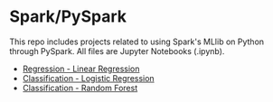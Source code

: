 # Spark/PySpark
This repo includes projects related to using Spark's MLlib on Python through PySpark. All files are Jupyter Notebooks (.ipynb).
* [Regression - Linear Regression](https://github.com/richardkang96/Spark-PySpark/blob/main/Linear_Regression_Consulting_Project.ipynb)
* [Classification - Logistic Regression](https://github.com/richardkang96/Spark-PySpark/blob/main/Logistic_Regression_Consulting_Project.ipynb)
* [Classification - Random Forest](https://github.com/richardkang96/Spark-PySpark/blob/main/Tree_Methods_Consulting_Project.ipynb)
